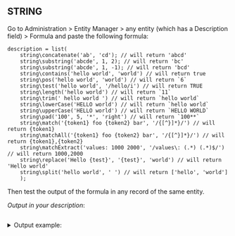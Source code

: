 ## STRING

Go to Administration > Entity Manager > any entity (which has a Description field) > Formula and paste the following formula:

```
description = list(
    string\concatenate('ab', 'cd'); // will return 'abcd'
    string\substring('abcde', 1, 2); // will return 'bc'
    string\substring('abcde', 1, -1); // will return 'bcd'
    string\contains('hello world', 'world') // will return true
    string\pos('hello world', 'world') // will return `6`
    string\test('hello world', '/hello/i') // will return TRUE
    string\length('hello world') // will return `11`
    string\trim(' hello world ') // will return `hello world`
    string\lowerCase('HELLO world') // will return `hello world`
    string\upperCase('HELLO world') // will return `HELLO WORLD`
    string\pad('100', 5, '*', 'right') // will return `100**`
    string\match('{token1} foo {token2} bar', '/{[^}]*}/') // will return {token1}
    string\matchAll('{token1} foo {token2} bar', '/{[^}]*}/') // will return {token1},{token2}
    string\matchExtract('values: 1000 2000', '/values\: (.*) (.*)$/') // will return 1000,2000
    string\replace('Hello {test}', '{test}', 'world') // will return 'Hello world'
    string\split('hello world', ' ') // will return ['hello', 'world']
    );
```

Then test the output of the formula in any record of the same entity.

*Output in your description*:

```

```

<details>
<summary>Output example:</summary>
   
    abcd,bc,bcd,true,6,true,11,hello world,hello world,HELLO WORLD,100**,{token1},{token1},{token2},1000,2000,Hello world,hello,world
    
</details>
